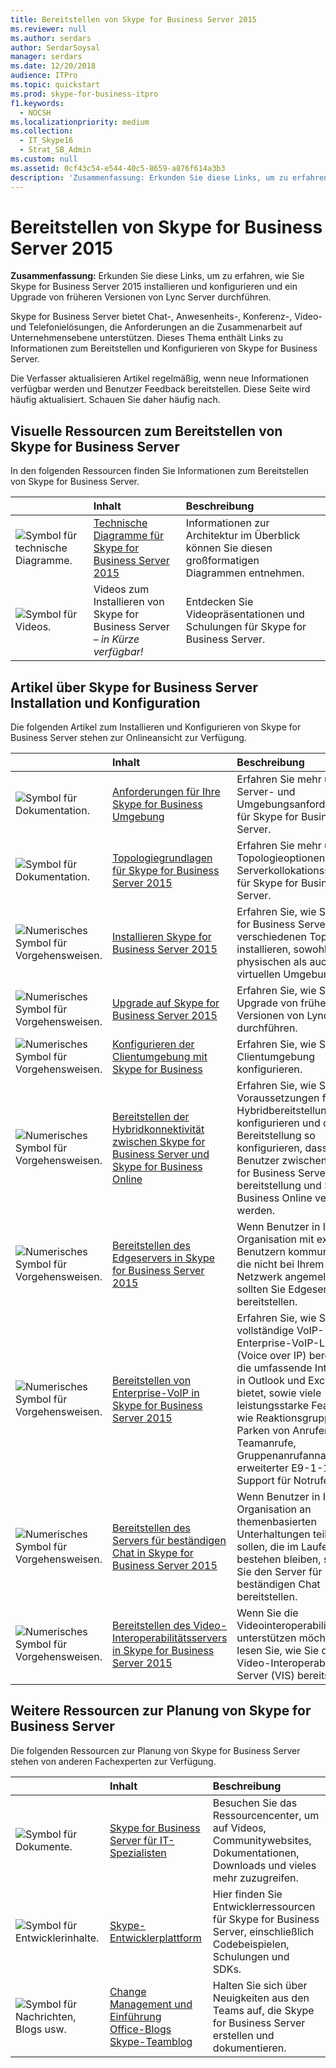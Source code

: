 ```yaml
---
title: Bereitstellen von Skype for Business Server 2015
ms.reviewer: null
ms.author: serdars
author: SerdarSoysal
manager: serdars
ms.date: 12/20/2018
audience: ITPro
ms.topic: quickstart
ms.prod: skype-for-business-itpro
f1.keywords:
  - NOCSH
ms.localizationpriority: medium
ms.collection:
  - IT_Skype16
  - Strat_SB_Admin
ms.custom: null
ms.assetid: 0cf43c54-e544-40c5-8659-a876f614a3b3
description: 'Zusammenfassung: Erkunden Sie diese Links, um zu erfahren, wie Sie Skype for Business Server 2015 installieren und konfigurieren und ein Upgrade von früheren Versionen von Lync Server durchführen.'
---
```


# <a name="deploy-skype-for-business-server-2015"></a>Bereitstellen von Skype for Business Server 2015
 
**Zusammenfassung:** Erkunden Sie diese Links, um zu erfahren, wie Sie Skype for Business Server 2015 installieren und konfigurieren und ein Upgrade von früheren Versionen von Lync Server durchführen.
  
Skype for Business Server bietet Chat-, Anwesenheits-, Konferenz-, Video- und Telefonielösungen, die Anforderungen an die Zusammenarbeit auf Unternehmensebene unterstützen. Dieses Thema enthält Links zu Informationen zum Bereitstellen und Konfigurieren von Skype for Business Server. 
  
Die Verfasser aktualisieren Artikel regelmäßig, wenn neue Informationen verfügbar werden und Benutzer Feedback bereitstellen. Diese Seite wird häufig aktualisiert. Schauen Sie daher häufig nach.
## <a name="visual-resources-about-how-to-deploy-skype-for-business-server"></a>Visuelle Ressourcen zum Bereitstellen von Skype for Business Server

In den folgenden Ressourcen finden Sie Informationen zum Bereitstellen von Skype for Business Server.
  
|&nbsp;|Inhalt|Beschreibung|
|:-----|:-----|:-----|
|![Symbol für technische Diagramme.](../media/87de0d09-77fd-46f2-b9f6-99a7998fd332.png)|[Technische Diagramme für Skype for Business Server 2015](../technical-diagrams.md)  |Informationen zur Architektur im Überblick können Sie diesen großformatigen Diagrammen entnehmen.   |
|![Symbol für Videos.](../media/143e0d86-1c68-482a-9bf9-93e7966acca0.png)|Videos zum Installieren von Skype for Business Server – *in Kürze verfügbar!*   |Entdecken Sie Videopräsentationen und Schulungen für Skype for Business Server.   |
   
##  <a name="articles-about-skype-for-business-server-installation-and-configuration"></a>Artikel über Skype for Business Server Installation und Konfiguration

Die folgenden Artikel zum Installieren und Konfigurieren von Skype for Business Server stehen zur Onlineansicht zur Verfügung. 
  
|&nbsp;|Inhalt|Beschreibung|
|:-----|:-----|:-----|
|![Symbol für Dokumentation.](../media/e4c786ef-1fff-4512-87c5-748543c60222.png)|[Anforderungen für Ihre Skype for Business Umgebung](../plan-your-deployment/requirements-for-your-environment/requirements-for-your-environment.md)  |Erfahren Sie mehr über Server- und Umgebungsanforderungen für Skype for Business Server.   |
|![Symbol für Dokumentation.](../media/e4c786ef-1fff-4512-87c5-748543c60222.png)|[Topologiegrundlagen für Skype for Business Server 2015](../plan-your-deployment/topology-basics/topology-basics.md)  |Erfahren Sie mehr über Topologieoptionen und Serverkollokationsszenarien für Skype for Business Server.   |
|![Numerisches Symbol für Vorgehensweisen.](../media/d73b5029-a6ba-4abd-9197-d8151dabf56e.png)|[Installieren Skype for Business Server 2015](install/install.md)  |Erfahren Sie, wie Sie Skype for Business Server in verschiedenen Topologien installieren, sowohl in physischen als auch in virtuellen Umgebungen.   |
|![Numerisches Symbol für Vorgehensweisen.](../media/d73b5029-a6ba-4abd-9197-d8151dabf56e.png)|[Upgrade auf Skype for Business Server 2015](upgrade-to-skype-for-business-server.md)  |Erfahren Sie, wie Sie ein Upgrade von früheren Versionen von Lync Server durchführen.   |
|![Numerisches Symbol für Vorgehensweisen.](../media/d73b5029-a6ba-4abd-9197-d8151dabf56e.png)|[Konfigurieren der Clientumgebung mit Skype for Business](deploy-clients/configure-the-client-experience.md)  |Erfahren Sie, wie Sie die Clientumgebung konfigurieren.   |
|![Numerisches Symbol für Vorgehensweisen.](../media/d73b5029-a6ba-4abd-9197-d8151dabf56e.png)|[Bereitstellen der Hybridkonnektivität zwischen Skype for Business Server und Skype for Business Online](../../SfbHybrid/hybrid/configure-hybrid-connectivity.md?bc=%2fSkypeForBusiness%2fbreadcrumb%2ftoc.json&toc=%2fSkypeForBusiness%2ftoc.json)  |Erfahren Sie, wie Sie die Voraussetzungen für eine Hybridbereitstellung konfigurieren und dann Ihre Bereitstellung so konfigurieren, dass Benutzer zwischen Skype for Business Server lokalen bereitstellung und Skype for Business Online verwaltet werden.   |
|![Numerisches Symbol für Vorgehensweisen.](../media/d73b5029-a6ba-4abd-9197-d8151dabf56e.png)|[Bereitstellen des Edgeservers in Skype for Business Server 2015](deploy-edge-server/deploy-edge-server.md)  |Wenn Benutzer in Ihrer Organisation mit externen Benutzern kommunizieren, die nicht bei Ihrem internen Netzwerk angemeldet sind, sollten Sie Edgeserver bereitstellen.   |
|![Numerisches Symbol für Vorgehensweisen.](../media/d73b5029-a6ba-4abd-9197-d8151dabf56e.png)|[Bereitstellen von Enterprise-VoIP in Skype for Business Server 2015](deploy-enterprise-voice/deploy-enterprise-voice.md)  |Erfahren Sie, wie Sie eine vollständige VoIP-Enterprise-VoIP-Lösung (Voice over IP) bereitstellen, die umfassende Integration in Outlook und Exchange bietet, sowie viele leistungsstarke Features wie Reaktionsgruppen, Parken von Anrufen, Teamanrufe, Gruppenanrufannahme und erweiterter E9-1-1-Support für Notrufe.   |
|![Numerisches Symbol für Vorgehensweisen.](../media/d73b5029-a6ba-4abd-9197-d8151dabf56e.png)|[Bereitstellen des Servers für beständigen Chat in Skype for Business Server 2015](deploy-persistent-chat-server/deploy-persistent-chat-server.md)  |Wenn Benutzer in Ihrer Organisation an themenbasierten Unterhaltungen teilnehmen sollen, die im Laufe der Zeit bestehen bleiben, sollten Sie den Server für beständigen Chat bereitstellen.   |
|![Numerisches Symbol für Vorgehensweisen.](../media/d73b5029-a6ba-4abd-9197-d8151dabf56e.png)|[Bereitstellen des Video-Interoperabilitätsservers in Skype for Business Server 2015](deploy-video-interop-server/deploy-video-interop-server.md)  |Wenn Sie die Videointeroperabilität unterstützen möchten, lesen Sie, wie Sie den Video-Interoperabilität-Server (VIS) bereitstellen.   |
   
## <a name="additional-resources-about-planning-for-skype-for-business-server"></a>Weitere Ressourcen zur Planung von Skype for Business Server

Die folgenden Ressourcen zur Planung von Skype for Business Server stehen von anderen Fachexperten zur Verfügung. 
  
|&nbsp;|Inhalt|Beschreibung|
|:-----|:-----|:-----|
|![Symbol für Dokumente.](../media/4eff581b-890b-46cb-8224-a4122137d27e.png)|[Skype for Business Server für IT-Spezialisten](../../Hub/index.yml)  |Besuchen Sie das Ressourcencenter, um auf Videos, Communitywebsites, Dokumentationen, Downloads und vieles mehr zuzugreifen.   |
|![Symbol für Entwicklerinhalte.](../media/3626138a-2778-407e-911f-a0dcbdc36684.png)|[Skype-Entwicklerplattform](/skype-sdk/skypedeveloperplatform)  |Hier finden Sie Entwicklerressourcen für Skype for Business Server, einschließlich Codebeispielen, Schulungen und SDKs.   |
|![Symbol für Nachrichten, Blogs usw.](../media/ac692cb8-7db8-4810-b53f-1bc88b1e4cac.png) | [Change Management und Einführung](https://go.microsoft.com/fwlink/p/?LinkId=532796) <br/> [Office-Blogs](https://go.microsoft.com/fwlink/p/?LinkId=528899)   <br/> [Skype-Teamblog](https://go.microsoft.com/fwlink/p/?LinkId=532818)  |Halten Sie sich über Neuigkeiten aus den Teams auf, die Skype for Business Server erstellen und dokumentieren.   |

